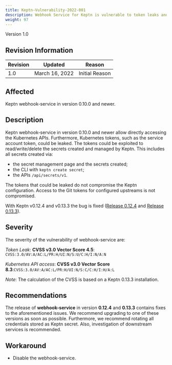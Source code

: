 ```yaml
---
title: Keptn-Vulnerability-2022-001
description: Webhook Service for Keptn is vulnerable to token leaks and access the Kubernetes APIs
weight: 97
---
```


Version 1.0

## Revision Information

| Revision |    Updated   |     Reason     |
|----------|:------------:|:--------------:|
| 1.0      | March 16, 2022 | Initial Reason |

## Affected

Keptn webhook-service in version 0.10.0 and newer.

## Description

Keptn webhook-service in version 0.10.0 and newer allow directly accessing the Kubernetes APIs.
Furthermore, Kubernetes tokens, such as the service account token, could be leaked.
The tokens could be exploited to read/write/delete the secrets created and managed by Keptn.
This includes all secrets created via:
 - the secret management page and the secrets created;
 - the CLI with `keptn create secret`;
 - the APIs `/api/secrets/v1`.

The tokens that could be leaked do not compromise the Keptn configuration. Access to the Git tokens for configured upstreams is not compromised.

With Keptn v0.12.4 and v0.13.3 the bug is fixed ([Release 0.12.4](https://github.com/keptn/keptn/releases/tag/0.13.4) and [Release 0.13.3](https://github.com/keptn/keptn/releases/tag/0.13.3)).

## Severity

The severity of the vulnerability of webhook-service are:

*Token Leak*: **CVSS v3.0 Vector Score 4.5**: `CVSS:3.0/AV:A/AC:L/PR:H/UI:N/S:U/C:H/I:N/A:N`

*Kubernetes API access*: **CVSS v3.0 Vector Score 8.3**:`CVSS:3.0/AV:A/AC:L/PR:H/UI:N/S:C/C:H/I:H/A:L`

*Note*: The calculation of the CVSS is based on a Keptn 0.13.3 installation.

## Recommendations

The release of **webhook-service** in version **0.12.4** and **0.13.3** contains fixes to the aforementioned issues. We recommend upgrading to one of these versions as soon as possible. Furthermore, we recommend rotating all credentials stored as Keptn secret. Also, investigation of downstream services is recommended.

## Workaround

* Disable the webhook-service.